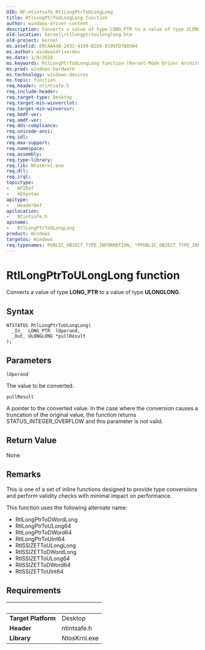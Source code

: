 ```yaml
---
UID: NF:ntintsafe.RtlLongPtrToULongLong
title: RtlLongPtrToULongLong function
author: windows-driver-content
description: Converts a value of type LONG_PTR to a value of type ULONGLONG.
old-location: kernel\rtllongptrtoulonglong.htm
old-project: kernel
ms.assetid: E0CAA44B-2432-4199-B2E6-8105FD7BA504
ms.author: windowsdriverdev
ms.date: 1/4/2018
ms.keywords: RtlLongPtrToULongLong function [Kernel-Mode Driver Architecture], kernel.rtllongptrtoulonglong, ntintsafe/RtlLongPtrToULongLong, RtlLongPtrToULongLong
ms.prod: windows-hardware
ms.technology: windows-devices
ms.topic: function
req.header: ntintsafe.h
req.include-header: 
req.target-type: Desktop
req.target-min-winverclnt: 
req.target-min-winversvr: 
req.kmdf-ver: 
req.umdf-ver: 
req.ddi-compliance: 
req.unicode-ansi: 
req.idl: 
req.max-support: 
req.namespace: 
req.assembly: 
req.type-library: 
req.lib: NtosKrnl.exe
req.dll: 
req.irql: 
topictype:
-	APIRef
-	kbSyntax
apitype:
-	HeaderDef
apilocation:
-	Ntintsafe.h
apiname:
-	RtlLongPtrToULongLong
product: Windows
targetos: Windows
req.typenames: PUBLIC_OBJECT_TYPE_INFORMATION, *PPUBLIC_OBJECT_TYPE_INFORMATION
---
```



# RtlLongPtrToULongLong function
Converts a value of type <b>LONG_PTR</b> to a value of type <b>ULONGLONG</b>.

## Syntax

````
NTSTATUS RtlLongPtrToULongLong(
  _In_  LONG_PTR  lOperand,
  _Out_ ULONGLONG *pullResult
);
````

## Parameters

`lOperand`

The value to be converted.

`pullResult`

A pointer to the converted value. In the case where the conversion causes a truncation of the original value, the function returns STATUS_INTEGER_OVERFLOW and this parameter is not valid.


## Return Value

None

## Remarks

This is one of a set of inline functions designed to provide type conversions and perform validity checks with minimal impact on performance.

This function uses the following alternate name:

<ul>
<li>
RtlLongPtrToDWordLong
</li>
<li>RtlLongPtrToULong64
</li>
<li>RtlLongPtrToDWord64
</li>
<li>RtlLongPtrToUInt64
</li>
<li>RtlSSIZETToULongLong
</li>
<li>RtlSSIZETToDWordLong
</li>
<li>RtlSSIZETToULong64
</li>
<li>RtlSSIZETToDWord64
</li>
<li>RtlSSIZETToUInt64
</li>
</ul>

## Requirements
| &nbsp; | &nbsp; |
| ---- |:---- |
| **Target Platform** | Desktop |
| **Header** | ntintsafe.h |
| **Library** | NtosKrnl.exe |